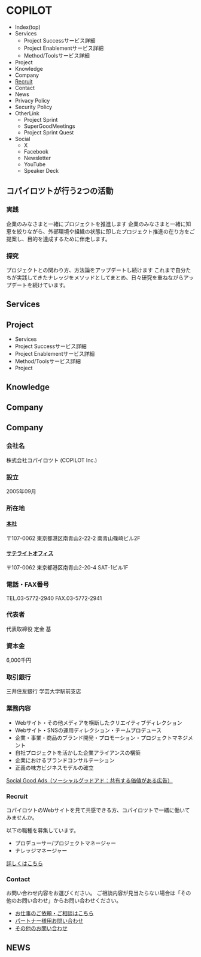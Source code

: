# COPILOT

- Index(top)
- Services
  - Project Successサービス詳細
  - Project Enablementサービス詳細
  - Method/Toolsサービス詳細
- Project
- Knowledge
- Company
- [Recruit](recruit.md)
- Contact
- News
- Privacy Policy
- Security Policy
- OtherLink
  - Project Sprint
  - SuperGoodMeetings
  - Project Sprint Quest
- Social
  - X
  - Facebook
  - Newsletter
  - YouTube
  - Speaker Deck

## コパイロツトが行う2つの活動
### 実践
企業のみなさまと一緒にプロジェクトを推進します
企業のみなさまと一緒に知恵を絞りながら、外部環境や組織の状態に即したプロジェクト推進の在り方をご提案し、目的を達成するために伴走します。

### 探究
プロジェクトとの関わり方、方法論をアップデートし続けます
これまで自分たちが実践してきたナレッジをメソッドとしてまとめ、日々研究を重ねながらアップデートを続けています。

## Services

## Project
- Services
 - Project Successサービス詳細
 - Project Enablementサービス詳細
 - Method/Toolsサービス詳細
- Project

## Knowledge

## Company

## Company

### 会社名

株式会社コパイロツト (COPILOT Inc.)

### 設立

2005年09月

### 所在地

#### [本社](https://goo.gl/maps/sxoJ5Hiro5L2)

〒107-0062 東京都港区南青山2-22-2 南青山篠崎ビル2F

#### [サテライトオフィス](https://maps.google.co.jp/maps?q=%E6%9D%B1%E4%BA%AC%E9%83%BD%E6%B8%AF%E5%8C%BA%E5%8D%97%E9%9D%92%E5%B1%B12-20-4+SAT%E3%83%93%E3%83%AB&hl=ja&ie=UTF8&ll=35.67011,139.719481&spn=0.001843,0.002543&sll=35.670199,139.719551&sspn=0.001843,0.002543&brcurrent=3,0x60188b6298e9424f:0xa2b8c41f6740576f,0&hq=%E6%9D%B1%E4%BA%AC%E9%83%BD%E6%B8%AF%E5%8C%BA%E5%8D%97%E9%9D%92%E5%B1%B12-20-4+SAT%E3%83%93%E3%83%AB&radius=15000&t=m&z=19)

〒107-0062 東京都港区南青山2-20-4 SAT･1ビル1F

### 電話・FAX番号

TEL.03-5772-2940
FAX.03-5772-2941

### 代表者

代表取締役 定金 基

### 資本金

6,000千円

### 取引銀行

三井住友銀行 学芸大学駅前支店

### 業務内容

- Webサイト・その他メディアを横断したクリエイティブディレクション
- Webサイト・SNSの運用ディレクション・チームプロデュース
- 企業・事業・商品のブランド開発・プロモーション・プロジェクトマネジメント
- 自社プロジェクトを活かした企業アライアンスの構築
- 企業におけるブランドコンサルテーション
- 正義の味方ビジネスモデルの確立

[Social Good Ads（ソーシャルグッドアド：共有する価値がある広告）](https://www.slideshare.net/copilot-method/social-good-ads-26825576)

### Recruit

コパイロツトのWebサイトを見て共感できる方、コパイロツトで一緒に働いてみませんか。

以下の職種を募集しています。
- プロデューサー/プロジェクトマネージャー
- ナレッジマネージャー

[詳しくはこちら](https://copilot.jp/contact_recruit)

### Contact

お問い合わせ内容をお選びください。
ご相談内容が見当たらない場合は「その他のお問い合わせ」からお問い合わせください。

- [お仕事のご依頼・ご相談はこちら](https://copilot.jp/contact)
- [パートナー様用お問い合わせ](https://copilot.jp/contact_partner)
- [その他のお問い合わせ](https://copilot.jp/contact_other)


## NEWS
